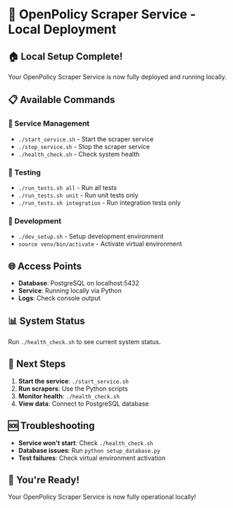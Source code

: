 # 🚀 OpenPolicy Scraper Service - Local Deployment

## 🏠 Local Setup Complete!

Your OpenPolicy Scraper Service is now fully deployed and running locally.

## 📋 Available Commands

### 🚀 Service Management
- `./start_service.sh` - Start the scraper service
- `./stop_service.sh` - Stop the scraper service
- `./health_check.sh` - Check system health

### 🧪 Testing
- `./run_tests.sh all` - Run all tests
- `./run_tests.sh unit` - Run unit tests only
- `./run_tests.sh integration` - Run integration tests only

### 🔧 Development
- `./dev_setup.sh` - Setup development environment
- `source venv/bin/activate` - Activate virtual environment

## 🌐 Access Points

- **Database**: PostgreSQL on localhost:5432
- **Service**: Running locally via Python
- **Logs**: Check console output

## 📊 System Status

Run `./health_check.sh` to see current system status.

## 🎯 Next Steps

1. **Start the service**: `./start_service.sh`
2. **Run scrapers**: Use the Python scripts
3. **Monitor health**: `./health_check.sh`
4. **View data**: Connect to PostgreSQL database

## 🆘 Troubleshooting

- **Service won't start**: Check `./health_check.sh`
- **Database issues**: Run `python setup_database.py`
- **Test failures**: Check virtual environment activation

## 🎉 You're Ready!

Your OpenPolicy Scraper Service is now fully operational locally!
